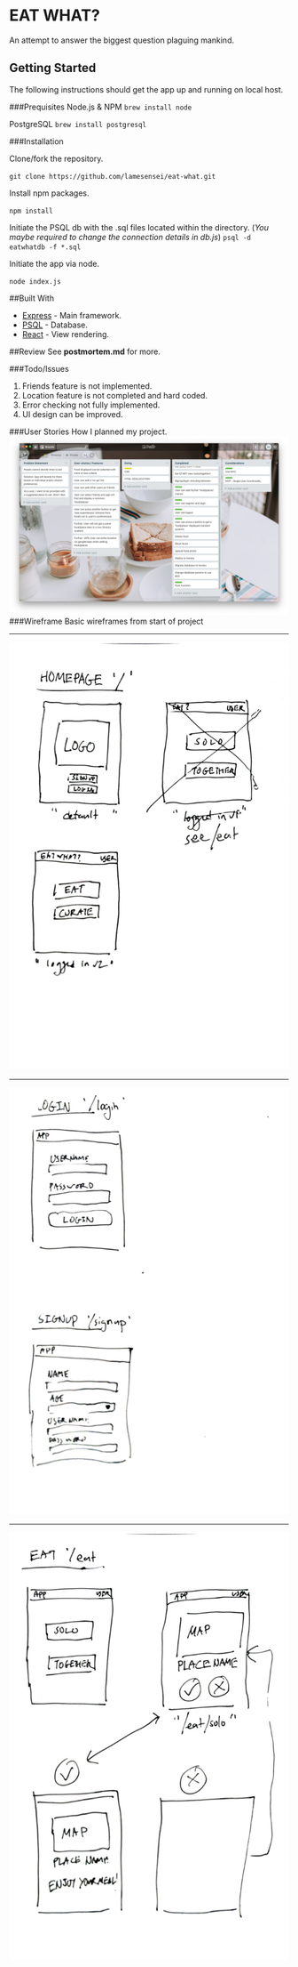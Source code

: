 # EAT WHAT?

An attempt to answer the biggest question plaguing mankind.

## Getting Started

The following instructions should get the app up and running on local host.

###Prequisites
Node.js & NPM
`brew install node`

PostgreSQL
`brew install postgresql`

###Installation

Clone/fork the repository.

`git clone https://github.com/lamesensei/eat-what.git`

Install npm packages.

`npm install`

Initiate the PSQL db with the .sql files located within the directory. (_You maybe required to change the connection details in db.js_)
`psql -d eatwhatdb -f *.sql`

Initiate the app via node.

`node index.js`

##Built With

- [Express](https://nodejs.org/en/) - Main framework.
- [PSQL](https://postgresql.com) - Database.
- [React](https://reactjs.org) - View rendering.

##Review
See **postmortem.md** for more.

###Todo/Issues

1. Friends feature is not implemented.
2. Location feature is not completed and hard coded.
3. Error checking not fully implemented.
4. UI design can be improved.

###User Stories
How I planned my project.
![userstoriesimage](trelloboard.png)
###Wireframe
Basic wireframes from start of project

---

![wireframe1](wireframe1.jpg)

---

![wireframe1](wireframe2.jpg)

---

![wireframe1](wireframe3.jpg)
